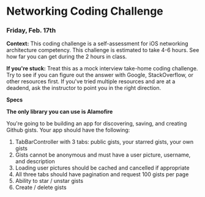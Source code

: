 # Networking Coding Challenge
### Friday, Feb. 17th

**Context:** This coding challenge is a self-assessment for iOS networking architecture competency. This challenge is estimated to take 4-6 hours. See how far you can get during the 2 hours in class.

**If you're stuck:** Treat this as a mock interview take-home coding challenge. Try to see if you can figure out the answer with Google, StackOverflow, or other resources first. If you've tried multiple resources and are at a deadend, ask the instructor to point you in the right direction.

**Specs**

**The only library you can use is Alamofire**

You're going to be building an app for discovering, saving, and creating Github gists. Your app should have the following:

1. TabBarController with 3 tabs: public gists, your starred gists, your own gists
2. Gists cannot be anonymous and must have a user picture, username, and description
3. Loading user pictures should be cached and cancelled if appropriate
4. All three tabs should have pagination and request 100 gists per page
5. Ability to star / unstar gists
6. Create / delete gists
